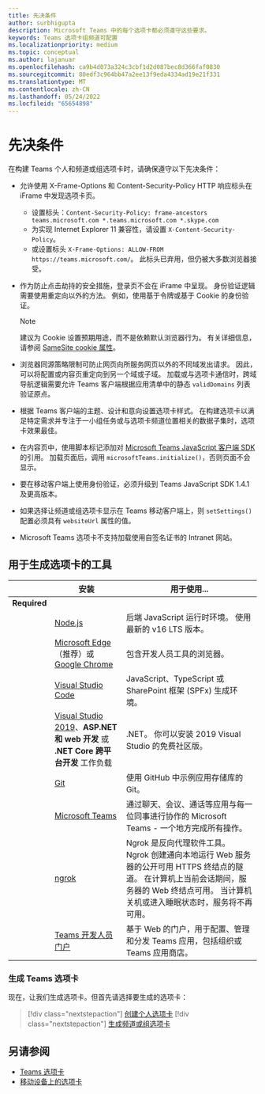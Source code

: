 ```yaml
---
title: 先决条件
author: surbhigupta
description: Microsoft Teams 中的每个选项卡都必须遵守这些要求。
keywords: Teams 选项卡组频道可配置
ms.localizationpriority: medium
ms.topic: conceptual
ms.author: lajanuar
ms.openlocfilehash: ca9b4d073a324c3cbf1d2d087bec8d366faf0830
ms.sourcegitcommit: 80edf3c964bb47a2ee13f9eda4334ad19e21f331
ms.translationtype: MT
ms.contentlocale: zh-CN
ms.lasthandoff: 05/24/2022
ms.locfileid: "65654898"
---
```

# <a name="prerequisites"></a>先决条件

在构建 Teams 个人和频道或组选项卡时，请确保遵守以下先决条件：

* 允许使用 X-Frame-Options 和 Content-Security-Policy HTTP 响应标头在 iFrame 中发现选项卡页。
  * 设置标头：`Content-Security-Policy: frame-ancestors teams.microsoft.com *.teams.microsoft.com *.skype.com`
  * 为实现 Internet Explorer 11 兼容性，请设置 `X-Content-Security-Policy`。
  * 或设置标头 `X-Frame-Options: ALLOW-FROM https://teams.microsoft.com/`。 此标头已弃用，但仍被大多数浏览器接受。

* 作为防止点击劫持的安全措施，登录页不会在 iFrame 中呈现。 身份验证逻辑需要使用重定向以外的方法。 例如，使用基于令牌或基于 Cookie 的身份验证。

    > [!NOTE]
    > 建议为 Cookie 设置预期用途，而不是依赖默认浏览器行为。 有关详细信息，请参阅 [SameSite cookie 属性](../../resources/samesite-cookie-update.md)。

* 浏览器同源策略限制可防止网页向所服务网页以外的不同域发出请求。 因此，可以将配置或内容页重定向到另一个域或子域。 加载或与选项卡通信时，跨域导航逻辑需要允许 Teams 客户端根据应用清单中的静态 `validDomains` 列表验证原点。

* 根据 Teams 客户端的主题、设计和意向设置选项卡样式。 在构建选项卡以满足特定需求并专注于一小组任务或与选项卡频道位置相关的数据子集时，选项卡效果最佳。

* 在内容页中，使用脚本标记添加对 [Microsoft Teams JavaScript 客户端 SDK](/javascript/api/overview/msteams-client) 的引用。 加载页面后，调用 `microsoftTeams.initialize()`，否则页面不会显示。

* 要在移动客户端上使用身份验证，必须升级到 Teams JavaScript SDK 1.4.1 及更高版本。

* 如果选择让频道或组选项卡显示在 Teams 移动客户端上，则 `setSettings()` 配置必须具有 `websiteUrl` 属性的值。

* Microsoft Teams 选项卡不支持加载使用自签名证书的 Intranet 网站。

## <a name="tools-to-build-tabs"></a>用于生成选项卡的工具

| &nbsp; | 安装 | 用于使用... |
| --- | --- | --- |
| **Required** | &nbsp; | &nbsp; |
| &nbsp; | [Node.js](https://nodejs.org/en/download/) | 后端 JavaScript 运行时环境。 使用最新的 v16 LTS 版本。|
| &nbsp; | [Microsoft Edge](https://www.microsoft.com/edge)（推荐）或 [Google Chrome](https://www.google.com/chrome/) | 包含开发人员工具的浏览器。 |
| &nbsp; | [Visual Studio Code](https://code.visualstudio.com/download) | JavaScript、TypeScript 或 SharePoint 框架 (SPFx) 生成环境。 |
| &nbsp; | [Visual Studio 2019](https://visualstudio.com/download)、**ASP.NET 和 web 开发** 或 **.NET Core 跨平台开发** 工作负载 | .NET。 你可以安装 2019 Visual Studio 的免费社区版。 |
| &nbsp; | [Git](https://git-scm.com/downloads) | 使用 GitHub 中示例应用存储库的 Git。 |
| &nbsp; | [Microsoft Teams](https://www.microsoft.com/en-us/microsoft-teams/download-app) | 通过聊天、会议、通话等应用与每一位同事进行协作的 Microsoft Teams - 一个地方完成所有操作。 |
| &nbsp; | [ngrok](https://ngrok.com/download) | Ngrok 是反向代理软件工具。 Ngrok 创建通向本地运行 Web 服务器的公开可用 HTTPS 终结点的隧道。 在计算机上当前会话期间，服务器的 Web 终结点可用。 当计算机关机或进入睡眠状态时，服务将不再可用。 |
| &nbsp; | [Teams 开发人员门户](https://dev.teams.microsoft.com/) | 基于 Web 的门户，用于配置、管理和分发 Teams 应用，包括组织或 Teams 应用商店。 |

### <a name="build-your-teams-tab"></a>生成 Teams 选项卡

现在，让我们生成选项卡。但首先请选择要生成的选项卡：

> [!div class="nextstepaction"]
> [创建个人选项卡](~/tabs/how-to/create-personal-tab.md)
> [!div class="nextstepaction"]
> [生成频道或组选项卡](~/tabs/how-to/create-channel-group-tab.md)

## <a name="see-also"></a>另请参阅

* [Teams 选项卡](~/tabs/what-are-tabs.md)
* [移动设备上的选项卡](~/tabs/design/tabs-mobile.md)